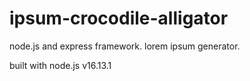 # ipsum-crocodile-alligator
node.js and express framework. lorem ipsum generator.

built with node.js v16.13.1


